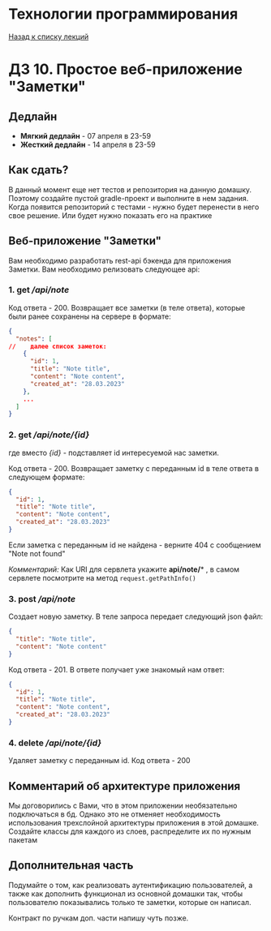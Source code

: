 # Технологии программирования

[Назад к списку лекций](/lectures/2023-spring/)

# ДЗ 10. Простое веб-приложение "Заметки"

## Дедлайн
- **Мягкий дедлайн** - 07 апреля в 23-59
- **Жесткий дедлайн** - 14 апреля в 23-59

## Как сдать?
В данный момент еще нет тестов и репозитория на данную домашку. Поэтому создайте пустой gradle-проект и выполните в нем 
задания. Когда появится репозиторий с тестами - нужно будет перенести в него свое решение. Или будет нужно
показать его на практике


## Веб-приложение "Заметки"

Вам необходимо разработать rest-api бэкенда для приложения Заметки. Вам необходимо релизовать следующее api:

### 1. get  _/api/note_

Код ответа - 200. Возвращает все заметки (в теле ответа), которые были ранее сохранены на сервере в формате:

```json
{
  "notes": [
//    далее список заметок:
    {
      "id": 1,
      "title": "Note title",
      "content": "Note content",
      "created_at": "28.03.2023"
    },
    ...
  ]
}
```

### 2. get _/api/note/{id}_
где вместо _{id}_ - подставляет id интересуемой нас заметки.

Код ответа - 200. Возвращает заметку с переданным id в теле ответа в следующем формате:

```json
{
  "id": 1,
  "title": "Note title",
  "content": "Note content",
  "created_at": "28.03.2023"
}
```

Если заметка с переданным id не найдена - верните 404 c сообщением "Note not found"

_Комментарий:_ Как URI для сервлета укажите **api/note/*** , в самом сервлете посмотрите на метод `request.getPathInfo()`


### 3. post _/api/note_

Создает новую заметку. В теле запроса передает следующий json файл:

```json
{
  "title": "Note title",
  "content": "Note content"
}
```

Код ответа - 201. В ответе получает уже знакомый нам ответ:

```json
{
  "id": 1,
  "title": "Note title",
  "content": "Note content",
  "created_at": "28.03.2023"
}
```

### 4. delete _/api/note/{id}_

Удаляет заметку с переданным id. Код ответа - 200


## Комментарий об архитектуре приложения

Мы договорились с Вами, что в этом приложении необязательно подключаться в бд. Однако это не отменяет необходимость
использования трехслойной архитектуры приложения в этой домашке. Создайте классы для каждого из слоев, распределите
их по нужным пакетам


## Дополнительная часть

Подумайте о том, как реализовать аутентификацию пользователей, а также как дополнить функционал из основной домашки так,
чтобы пользователю показывались только те заметки, которые он написал.

Контракт по ручкам доп. части напишу чуть позже.
